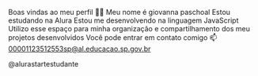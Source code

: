 Boas vindas ao meu perfil 💙💙
Meu nome é giovanna paschoal
Estou estudando na Alura
Estou me desenvolvendo na linguagem JavaScript
Utilizo esse espaço para minha organização e compartilhamento dos meu projetos desenvolvidos
Você pode entrar em contato comigo 📫
00001123512553sp@al.educacao.sp.gov.br

@alurastartestudante

